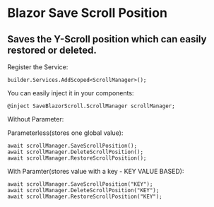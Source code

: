 # Blazor Save Scroll Position

## Saves the Y-Scroll position which can easily restored or deleted.

Register the Service:

    builder.Services.AddScoped<ScrollManager>();


You can easily inject it in your components:

    @inject SaveBlazorScroll.ScrollManager scrollManager;

Without Parameter:

Parameterless(stores one global value):

    await scrollManager.SaveScrollPosition();
    await scrollManager.DeleteScrollPosition();
    await scrollManager.RestoreScrollPosition();

With Paramter(stores value with a key - KEY VALUE BASED):

    await scrollManager.SaveScrollPosition("KEY");
    await scrollManager.DeleteScrollPosition("KEY");
    await scrollManager.RestoreScrollPosition("KEY");
